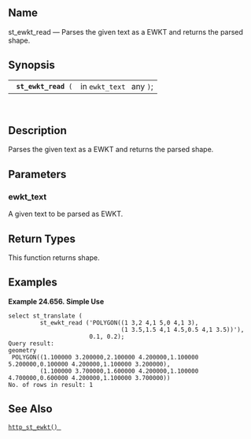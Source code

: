 <div>

<div>

</div>

<div>

## Name

st_ewkt_read — Parses the given text as a EWKT and returns the parsed
shape.

</div>

<div>

## Synopsis

<div>

|                           |                          |
|---------------------------|--------------------------|
| ` `**`st_ewkt_read`**` (` | in `ewkt_text ` any `)`; |

<div>

 

</div>

</div>

</div>

<div>

## Description

Parses the given text as a EWKT and returns the parsed shape.

</div>

<div>

## Parameters

<div>

### ewkt_text

A given text to be parsed as EWKT.

</div>

</div>

<div>

## Return Types

This function returns shape.

</div>

<div>

## Examples

<div>

**Example 24.656. Simple Use**

<div>

``` screen
select st_translate (
         st_ewkt_read ('POLYGON((1 3,2 4,1 5,0 4,1 3),
                                (1 3.5,1.5 4,1 4.5,0.5 4,1 3.5))'),
                       0.1, 0.2);
Query result:
geometry
 POLYGON((1.100000 3.200000,2.100000 4.200000,1.100000 5.200000,0.100000 4.200000,1.100000 3.200000),
         (1.100000 3.700000,1.600000 4.200000,1.100000 4.700000,0.600000 4.200000,1.100000 3.700000))
No. of rows in result: 1
```

</div>

</div>

  

</div>

<div>

## See Also

<a href="fn_http_st_ewkt.html" class="link" title="http_st_ewkt"><code
class="function">http_st_ewkt() </code></a>

</div>

</div>
